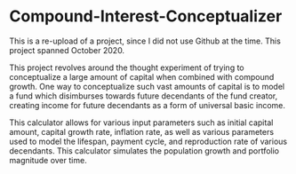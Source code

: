 # Compound-Interest-Conceptualizer

This is a re-upload of a project, since I did not use Github at the time. This project spanned October 2020. 

This project revolves around the thought experiment of trying to conceptualize a large amount of capital when combined with compound growth. One way to conceptualize such vast amounts of capital is to model a fund which disimburses towards future decendants of the fund creator, creating income for future decendants as a form of universal basic income. 

This calculator allows for various input parameters such as initial capital amount, capital growth rate, inflation rate, as well as various parameters used to model the lifespan, payment cycle, and reproduction rate of various decendants. This calculator simulates the population growth and portfolio magnitude over time. 
